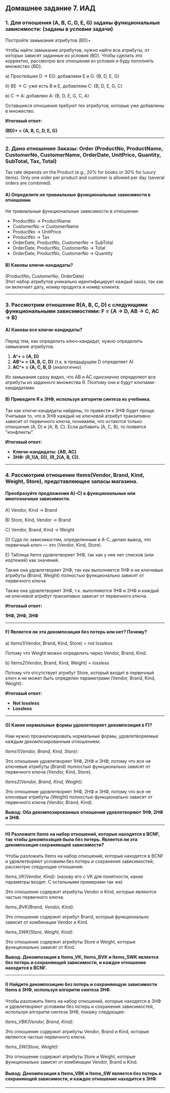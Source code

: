 ## Домашнее задание 7. ИАД 

### 1. Для отношения (A, B, C, D, E, G) заданы функциональные зависимости: (заданы в условии задачи)
Постройте замыкание атрибутов (BD)+

Чтобы найти замыкание атрибутов, нужно найти все атрибуты, от которых зависят заданные из условия (BD). Чтобы сделать это корректно, рассмотрю все отношения из условия и буду пополнять множество {BD}.

a) Простейшее D → EG: добавляем E и G: {B, D, E, G}

б) BE → C: уже есть B и E, добавляем C: {B, D, E, G, C}

в) C → A: добавляю A: {B, D, E, G, C, A}

Оставшиеся отношения требуют тех атрибутов, которые уже добавлены в множество.

**Итоговый ответ:**

**(BD)+ = {A, B, C, D, E, G}**

---

### 2. Дано отношение Заказы: Order (ProductNo, ProductName, CustomerNo, CustomerName, OrderDate, UnitPrice, Quantity, SubTotal, Tax, Total)

Tax rate depends on the Product (e.g., 20% for books or 30% for luxury items). Only one order per product and customer is allowed per day (several orders are combined).

#### A) Определите не тривиальные функциональные зависимости в отношении

Не тривиальные функциональные зависимости в отношении:

- ProductNo → ProductName
- CustomerNo → CustomerName
- ProductNo → UnitPrice
- ProductNo → Tax
- OrderDate, ProductNo, CustomerNo → SubTotal
- OrderDate, ProductNo, CustomerNo → Total
- OrderDate, ProductNo, CustomerNo → Quantity

#### B) Каковы ключи-кандидаты?

(ProductNo, CustomerNo, OrderDate)  
Этот набор атрибутов уникально идентифицирует каждый заказ, так как он включает дату, номер продукта и номер клиента.

---

### 3. Рассмотрим отношение R(A, B, C, D) с следующими функциональными зависимостями: F = {A → D, AB → C, AC → B}

#### A) Каковы все ключи-кандидаты?

Перед тем, как определить ключ-кандидат, нужно определить замыкание атрибутов.

1. **A^+ = {A, D}** 
2. **AB^+ = {A, B, C, D}** (т.к. в предыдущем D определяет A)
3. **AC^+ = {A, C, B, D** (аналогично)

Из замыкания сразу видно, что AB и AC однозначно определяют все атрибуты из заданного множества R. Поэтому они и будут ключами-кандидатами.

#### B) Приведите R к 3НФ, используя алгоритм синтеза из учебника.

Так как ключи-кандидаты найдены, то привести к 3НФ будет проще. Учитывая то, что в 3НФ каждый не ключевой атрибут транзитивно зависит от первичного ключа, понимаем, что остаются только отношения (A, D) и (A, B, C). Если добавить (A, C, B), то появятся "конфликты".

**Итоговый ответ:**
- **Ключи-кандидаты: {AB, AC}**
- **3НФ: (R_1(A, D)), (R_2(A, B, C)).**

---

### 4. Рассмотрим отношение Items(Vendor, Brand, Kind, Weight, Store), представляющее запасы магазина.

#### Преобразуйте предложения A)-C) в функциональные или многозначные зависимости.

A) Vendor, Kind → Brand

B) Store, Kind, Vendor → Brand

C) Vendor, Brand, Kind → Weight

D) Судя по зависимостям, определенным в A-C, делаю вывод, что первичный ключ — это (Vendor, Kind, Store).

E) Таблица Items удовлетворяет 1НФ, так как у нее нет списков (или кортежей) как значений.

Также она удовлетворяет 2НФ, так как выполняется 1НФ и не ключевые атрибуты (Brand, Weight) полностью функционально зависят от первичного ключа.

Также она удовлетворяет 3НФ, т.к. выполняются  1НФ и 2НФ и каждый не ключевой атрибут транзитивно зависит от первичного ключа.

**Итоговый ответ:**

**1НФ, 2НФ, 3НФ**

___ 

#### F) Является ли эта декомпозиция без потерь или нет? Почему?

a) Items1(Vendor, Brand, Kind, Store) = not lossless

Потому что Weight можно определить через Vendor, Brand, Kind.

b) Items2(Vendor, Brand, Kind, Weight) = lossless

Потому что отсутствует атрибут Store, который входит в первичный ключ и не может быть определен параметрами (Vendor, Brand, Kind, Weight).

**Итоговый ответ:**
- **Not lossless**
- **Lossless**

___

#### G) Какие нормальные формы удовлетворяет декомпозиция в F)?

Нам нужно проанализировать нормальные формы, удовлетворяемые каждым декомпозированным отношением:

*Items1(Vendor, Brand, Kind, Store):*

Это отношение удовлетворяет 1НФ, 2НФ и 3НФ, потому что все не ключевые атрибуты (Brand) полностью функционально зависят от первичного ключа (Vendor, Kind, Store).

*Items2(Vendor, Brand, Kind, Weight):*

Это отношение удовлетворяет 1НФ, 2НФ и 3НФ, потому что все не ключевые атрибуты (Weight) полностью функционально зависят от первичного ключа (Vendor, Brand, Kind).

<b>Вывод: Оба декомпозированных отношения удовлетворяют 1НФ, 2НФ и 3НФ.</b>

___


#### H) Разложите Items на набор отношений, которые находятся в BCNF, так чтобы декомпозиция была без потерь. Является ли эта декомпозиция сохраняющей зависимости?

Чтобы разложить Items на набор отношений, которые находятся в BCNF и удовлетворяют условиям без потерь и сохранения зависимостей, рассмотрю следующие отношения:

*Items_VK(Vendor, Kind):* (назову его с VK для понятности, какие параметры входят. С остальными примерами так же)

Это отношение содержит атрибуты Vendor и Kind, которые являются частью первичного ключа.

*Items_BVK(Brand, Vendor, Kind):*

Это отношение содержит атрибут Brand, который функционально зависит от комбинации Vendor и Kind.

*Items_SWK(Store, Weight, Kind):*

Это отношение содержит атрибуты Store и Weight, которые функционально зависят от Kind.

<b>Вывод: Декомпозиция в Items_VK, Items_BVK и Items_SWK является без потерь и сохраняющей зависимости, и каждое отношение находится в BCNF.</b>

___


#### I) Найдите декомпозицию без потерь и сохраняющую зависимости Items в 3НФ, используя алгоритм синтеза 3НФ.

Чтобы разложить Items на набор отношений, которые находятся в 3НФ и удовлетворяют условиям без потерь и сохранения зависимостей, используя алгоритм синтеза 3НФ, покажу следующее:

*Items_VBK(Vendor, Brand, Kind):*

Это отношение содержит атрибуты Vendor, Brand и Kind, которые являются частью первичного ключа.

*Items_SW(Store, Weight):*

Это отношение содержит атрибуты Store и Weight, которые функционально зависят от комбинации Vendor, Brand и Kind.

#### Вывод: Декомпозиция в Items_VBK и Items_SW является без потерь и сохраняющей зависимости, и каждое отношение находится в 3НФ.

___
